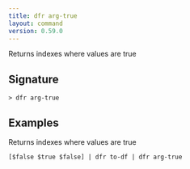 ```yaml
---
title: dfr arg-true
layout: command
version: 0.59.0
---
```


Returns indexes where values are true

## Signature

```> dfr arg-true ```

## Examples

Returns indexes where values are true
```shell
[$false $true $false] | dfr to-df | dfr arg-true
```


